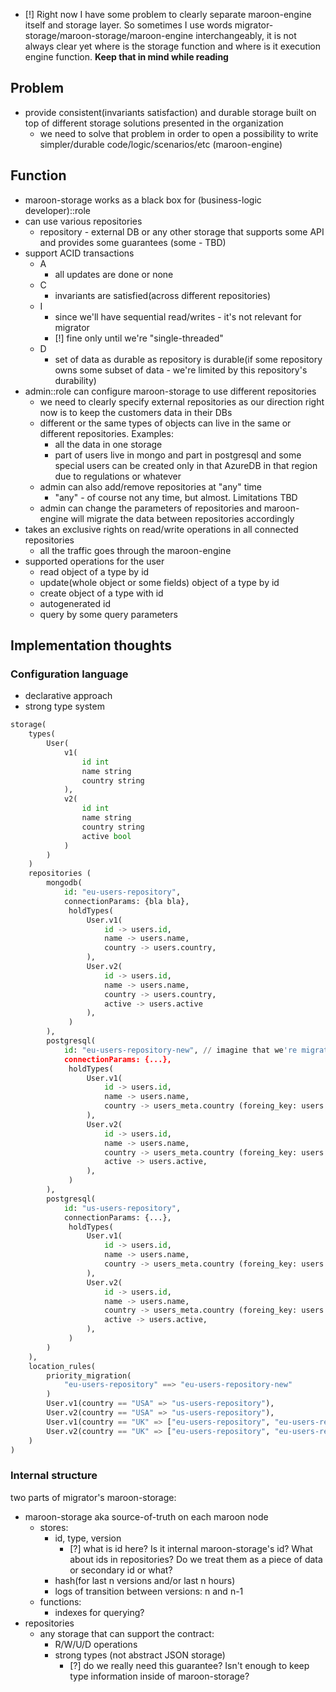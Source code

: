 - [!] Right now I have some problem to clearly separate maroon-engine itself and storage layer. So sometimes I use words migrator-storage/maroon-storage/maroon-engine interchangeably, it is not always clear yet where is the storage function and where is it execution engine function. **Keep that in mind while reading**

## Problem
- provide consistent(invariants satisfaction) and durable storage built on top of different storage solutions presented in the organization
  - we need to solve that problem in order to open a possibility to write simpler/durable code/logic/scenarios/etc (maroon-engine)

## Function
- maroon-storage works as a black box for (business-logic developer)::role
- can use various repositories 
	- repository - external DB or any other storage that supports some API and provides some guarantees (some - TBD)
- support ACID transactions
	- A
		- all updates are done or none
	- C
		- invariants are satisfied(across different repositories)
	- I
		- since we'll have sequential read/writes - it's not relevant for migrator
		- [!] fine only until we're "single-threaded"
	- D
		- set of data as durable as repository is durable(if some repository owns some subset of data - we're limited by this repository's durability)
- admin::role can configure maroon-storage to use different repositories
	- we need to clearly specify external repositories as our direction right now is to keep the customers data in their DBs
	- different or the same types of objects can live in the same or different repositories. Examples:
		- all the data in one storage
		- part of users live in mongo and part in postgresql and some special users can be created only in that AzureDB in that region due to regulations or whatever
	- admin can also add/remove repositories at "any" time
		- "any" - of course not any time, but almost. Limitations TBD
	- admin can change the parameters of repositories and maroon-engine will migrate the data between repositories accordingly
- takes an exclusive rights on read/write operations in all connected repositories
	- all the traffic goes through the maroon-engine
- supported operations for the user
	- read object of a type by id
	- update(whole object or some fields) object of a type by id
	- create object of a type with id
	- autogenerated id
	- query by some query parameters

## Implementation thoughts
### Configuration language
- declarative approach
- strong type system

```python
storage(
	types(
		User(
			v1(
				id int
				name string
				country string
			), 
			v2(
				id int
				name string
				country string
				active bool
			)
		)
	)
	repositories (
		mongodb(
			id: "eu-users-repository",
			connectionParams: {bla bla},
			 holdTypes(
				 User.v1(
					 id -> users.id,
					 name -> users.name,
					 country -> users.country,
				 ),
				 User.v2(
					 id -> users.id,
					 name -> users.name,
					 country -> users.country,
					 active -> users.active
				 ),
			 )
		),
		postgresql(
			id: "eu-users-repository-new", // imagine that we're migrating users from mongodb to postgres(unified storing approach), but it still should be in some EU-based DC
			connectionParams: {...},
			 holdTypes(
				 User.v1(
					 id -> users.id,
					 name -> users.name,
					 country -> users_meta.country (foreing_key: users.id),
				 ),
				 User.v2(
					 id -> users.id,
					 name -> users.name,
					 country -> users_meta.country (foreing_key: users.id),
					 active -> users.active,
				 ),
			 )
		),
		postgresql(
			id: "us-users-repository",
			connectionParams: {...},
			 holdTypes(
				 User.v1(
					 id -> users.id,
					 name -> users.name,
					 country -> users_meta.country (foreing_key: users.id),
				 ),
				 User.v2(
					 id -> users.id,
					 name -> users.name,
					 country -> users_meta.country (foreing_key: users.id),
					 active -> users.active,
				 ),
			 )
		)
	),
	location_rules(
		priority_migration(
			"eu-users-repository" ==> "eu-users-repository-new"
		)
		User.v1(country == "USA" => "us-users-repository"),
		User.v2(country == "USA" => "us-users-repository"),
		User.v1(country == "UK" => ["eu-users-repository", "eu-users-repository-new"]),
		User.v2(country == "UK" => ["eu-users-repository", "eu-users-repository-new"]),
	)
)
```

### Internal structure

two parts of migrator's maroon-storage:
- maroon-storage aka source-of-truth on each maroon node
	- stores:
		- id, type, version
			- [?] what is id here? Is it internal maroon-storage's id? What about ids in repositories? Do we treat them as a piece of data or secondary id or what?
		- hash(for last n versions and/or last n hours)
		- logs of transition between versions: n and n-1
	- functions:
		- indexes for querying?
- repositories
	- any storage that can support the contract:
		- R/W/U/D operations
		- strong types (not abstract JSON storage)
			- [?] do we really need this guarantee? Isn't enough to keep type information inside of maroon-storage?
